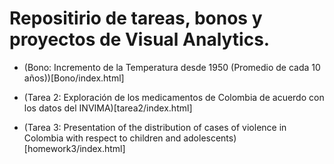 # Repositirio de tareas, bonos y proyectos de Visual Analytics.

 - (Bono: Incremento de la Temperatura desde 1950 (Promedio de cada 10 años))[Bono/index.html]

 - (Tarea 2: Exploración de los medicamentos de Colombia de acuerdo con los datos del INVIMA)[tarea2/index.html]

 - (Tarea 3: Presentation of the distribution of cases of violence in Colombia with respect to children and adolescents) [homework3/index.html]
